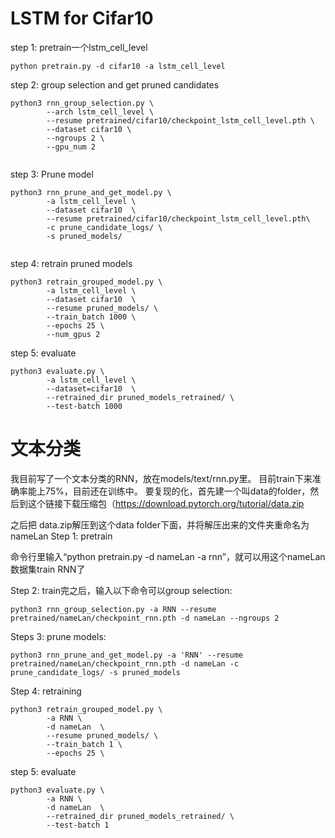 # LSTM for Cifar10

step 1: pretrain一个lstm_cell_level
```
python pretrain.py -d cifar10 -a lstm_cell_level
```

step 2: group selection and get pruned candidates
```
python3 rnn_group_selection.py \
        --arch lstm_cell_level \
        --resume pretrained/cifar10/checkpoint_lstm_cell_level.pth \
        --dataset cifar10 \
        --ngroups 2 \
        --gpu_num 2
        
```

step 3:  Prune model
```
python3 rnn_prune_and_get_model.py \
        -a lstm_cell_level \
        --dataset cifar10  \
        --resume pretrained/cifar10/checkpoint_lstm_cell_level.pth\
        -c prune_candidate_logs/ \
        -s pruned_models/
        
```


step 4:  retrain pruned models
```
python3 retrain_grouped_model.py \
        -a lstm_cell_level \
        --dataset cifar10  \
        --resume pruned_models/ \
        --train_batch 1000 \
        --epochs 25 \
        --num_gpus 2
```


step 5:  evaluate
```
python3 evaluate.py \
        -a lstm_cell_level \
        --dataset=cifar10  \
        --retrained_dir pruned_models_retrained/ \
        --test-batch 1000
```



# 文本分类

我目前写了一个文本分类的RNN，放在models/text/rnn.py里。
目前train下来准确率能上75%，目前还在训练中。
要复现的化，首先建一个叫data的folder，然后到这个链接下载压缩包（https://download.pytorch.org/tutorial/data.zip

之后把 data.zip解压到这个data folder下面，并将解压出来的文件夹重命名为nameLan
Step 1: pretrain

命令行里输入“python pretrain.py -d nameLan -a rnn”，就可以用这个nameLan数据集train RNN了

Step 2: train完之后，输入以下命令可以group selection:
```
python3 rnn_group_selection.py -a RNN --resume pretrained/nameLan/checkpoint_rnn.pth -d nameLan --ngroups 2 
```
Steps 3: prune models:
```
python3 rnn_prune_and_get_model.py -a 'RNN' --resume pretrained/nameLan/checkpoint_rnn.pth -d nameLan -c prune_candidate_logs/ -s pruned_models
```
Step 4: retraining
```
python3 retrain_grouped_model.py \
        -a RNN \
        -d nameLan  \
        --resume pruned_models/ \
        --train_batch 1 \
        --epochs 25 \
```
step 5:  evaluate
```
python3 evaluate.py \
        -a RNN \
        -d nameLan  \
        --retrained_dir pruned_models_retrained/ \
        --test-batch 1
```


